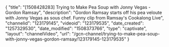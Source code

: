 {
    "title": "[1508428283] Trying to Make Pea Soup with Jonny Vegas - Gordon Ramsay",
    "description": "Gordon Ramsay starts off his pea veloute with Jonny Vegas as sous chef. Funny clip from Ramsay's Cookalong Live",
    "channelid": "123179145",
    "videoid": "123179535",
    "date_created": "1257329530",
    "date_modified": "1508373766",
    "type": "captivate",
    "layout": "channelVideo",
    "url": "\/gcn-channel\/trying-to-make-pea-soup-with-jonny-vegas-gordon-ramsay\/123179145-123179535"
}